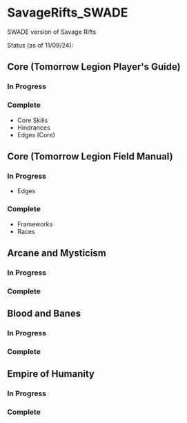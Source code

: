 # SavageRifts_SWADE
SWADE version of Savage Rifts

Status (as of 11/09/24):
## Core (Tomorrow Legion Player's Guide)
### In Progress
### Complete
- Core Skills
- Hindrances
- Edges (Core)

## Core (Tomorrow Legion Field Manual)
### In Progress
- Edges

### Complete
- Frameworks
- Races


## Arcane and Mysticism
### In Progress
### Complete

## Blood and Banes
### In Progress
### Complete

## Empire of Humanity
### In Progress
### Complete